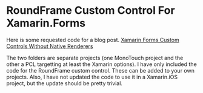 RoundFrame Custom Control For Xamarin.Forms
===========================================

Here is some requested code for a blog post.  [Xamarin Forms Custom Controls Without Native Renderers](http://intellectualponderings.blogspot.com/2014/10/xamarin-forms-custom-controls-without.html)

The two folders are separate projects (one MonoTouch project and the other a PCL targetting at least the Xamarin options).  I have only included the code for the RoundFrame custom control.  These can be added to your own projects.  Also, I have not updated the code to use it in a Xamarin.iOS project, but the update should be pretty trivial.  
